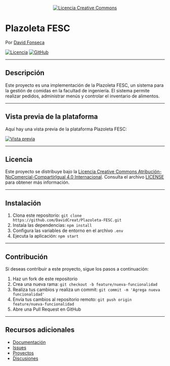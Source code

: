 <p align="center">
  <a href="http://creativecommons.org/licenses/by-nc-sa/4.0/">
    <img src="https://i.creativecommons.org/l/by-nc-sa/4.0/88x31.png" alt="Licencia Creative Commons">
  </a>
</p>

# Plazoleta FESC
Por [David Fonseca](https://github.com/DavidCreat)

[![Licencia](https://img.shields.io/badge/Licencia-CC%20BY--NC--SA%204.0-blue)](http://creativecommons.org/licenses/by-nc-sa/4.0/)
[![GitHub](https://img.shields.io/github/stars/DavidCreat/Plazoleta-FESC)](https://github.com/DavidCreat/Plazoleta-FESC)

---

## Descripción
Este proyecto es una implementación de la Plazoleta FESC, un sistema para la gestión de comidas en la facultad de ingeniería. El sistema permite realizar pedidos, administrar menús y controlar el inventario de alimentos.

---

## Vista previa de la plataforma
Aquí hay una vista previa de la plataforma Plazoleta FESC:

[![Vista previa](https://example.com/preview-image.png)](https://david-deveas1.42web.io/plazoletafesc/login.php)

---

## Licencia
Este proyecto se distribuye bajo la [Licencia Creative Commons Atribución-NoComercial-CompartirIgual 4.0 Internacional](http://creativecommons.org/licenses/by-nc-sa/4.0/). Consulta el archivo [LICENSE](LICENSE) para obtener más información.

---

## Instalación
1. Clona este repositorio: `git clone https://github.com/DavidCreat/Plazoleta-FESC.git`
2. Instala las dependencias: `npm install`
3. Configura las variables de entorno en el archivo `.env`
4. Ejecuta la aplicación: `npm start`

---

## Contribución
Si deseas contribuir a este proyecto, sigue los pasos a continuación:
1. Haz un fork de este repositorio
2. Crea una nueva rama: `git checkout -b feature/nueva-funcionalidad`
3. Realiza tus cambios y realiza un commit: `git commit -m 'Agrega nueva funcionalidad'`
4. Envía tus cambios al repositorio remoto: `git push origin feature/nueva-funcionalidad`
5. Abre una Pull Request en GitHub

---

## Recursos adicionales
- [Documentación](https://github.com/DavidCreat/Plazoleta-FESC/wiki)
- [Issues](https://github.com/DavidCreat/Plazoleta-FESC/issues)
- [Proyectos](https://github.com/DavidCreat/Plazoleta-FESC/projects)
- [Discusiones](https://github.com/DavidCreat/Plazoleta-FESC/discussions)
